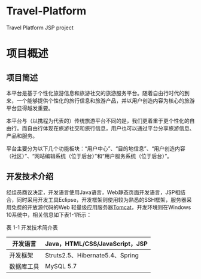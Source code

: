 # Travel-Platform
Travel Platform JSP project
# 项目概述

## 项目简述

本平台是基于个性化旅游信息和旅游社交的旅游服务平台。随着自由行时代的到来，一个能够提供个性化的旅行信息和旅游产品，并以用户创造内容为核心的旅游平台显得越发重要。

本平台与（以携程为代表的）传统旅游平台不同的是，我们更着重于更个性化的自由行。而自由行体现在旅游社交和旅行信息，用户也可以通过平台分享旅游信息、产品和服务。

平台主要分为以下几个功能板块：“用户中心”、“目的地信息”、“用户创造内容（社区）”、“网站编辑系统（位于后台）”和“用户服务系统（位于后台）”。

## 开发技术介绍

经组员商议决定，开发语言使用Java语言，Web静态页面开发语言，JSP相结合，同时采用开发工具Eclipse，开发框架则使用较为熟悉的SSH框架，服务器采用免费的开放源代码的Web
轻量级应用服务器[Tomcat](https://zh.wikipedia.org/zh-cn/Apache_Tomcat)，开发环境则在Windows 10系统中，相关信息如下表1-1所示：

表 1-1 开发技术简介表

| 开发语言   | Java，HTML/CSS/JavaScript，JSP  |
|------------|---------------------------------|
| 开发框架   | Struts2.5、Hibernate5.4、Spring |
| 数据库工具 | MySQL 5.7                    |

